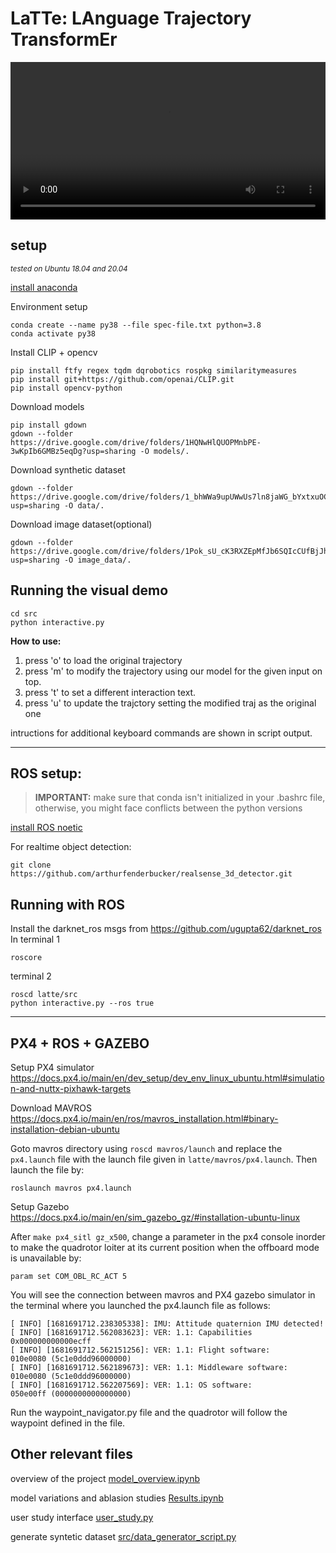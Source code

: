 # LaTTe: LAnguage Trajectory TransformEr

<video width="100%" controls>
  <source src="./docs/media/ICRA2023_LaTTe_low.mp4" type="video/mp4"/>
</video>
<!-- ![iterative NL interactions over a trajectory](./docs/media/interactions.gif)
-->


## setup
<sub>_tested on Ubuntu 18.04 and 20.04_</sup>

[install anaconda](https://docs.anaconda.com/anaconda/install/linux/)

Environment setup
```
conda create --name py38 --file spec-file.txt python=3.8
conda activate py38
```
Install CLIP + opencv
```
pip install ftfy regex tqdm dqrobotics rospkg similaritymeasures
pip install git+https://github.com/openai/CLIP.git
pip install opencv-python
```


Download models

```
pip install gdown
gdown --folder https://drive.google.com/drive/folders/1HQNwHlQUOPMnbPE-3wKpIb6GMBz5eqDg?usp=sharing -O models/.
```
Download synthetic dataset  
```
gdown --folder https://drive.google.com/drive/folders/1_bhWWa9upUWwUs7ln8jaWG_bYxtxuOCt?usp=sharing -O data/.
```

Download image dataset(optional)
```
gdown --folder https://drive.google.com/drive/folders/1Pok_sU_cK3RXZEpMfJb6SQIcCUfBjJhh?usp=sharing -O image_data/.
```


## Running the visual demo

```
cd src
python interactive.py
```

**How to use:**

1) press 'o' to load the original trajectory
2) press 'm' to modify the trajectory using our model for the given input on top.
3) press 't' to set a different interaction text.
4) press 'u' to update the trajctory setting the modified traj as the original one

intructions for additional keyboard commands are shown in script output.

---
## ROS setup:

> **IMPORTANT:** make sure that conda isn't initialized in your .bashrc file, otherwise, you might face conflicts between the python versions 

[install ROS noetic](http://wiki.ros.org/noetic/Installation/Ubuntu)

<!-- [manually install CVbridge](https://cyaninfinite.com/ros-cv-bridge-with-python-3/)
> **NOTE:** this is the catkin config that I used to intall CVbridge with the Anaconda </br>
```catkin config -DPYTHON_EXECUTABLE=$CONDA_PREFIX/bin/python -DPYTHON_INCLUDE_DIR=$CONDA_PREFIX/include/python3.8 -DPYTHON_LIBRARY=$CONDA_PREFIX/lib/libpython3.8.so -DSETUPTOOLS_DEB_LAYOUT=OFF``` -->

For realtime object detection:
```
git clone https://github.com/arthurfenderbucker/realsense_3d_detector.git
```

## Running with ROS
Install the darknet_ros msgs from https://github.com/ugupta62/darknet_ros <br>
In terminal 1
```
roscore
```
terminal 2
```
roscd latte/src
python interactive.py --ros true
```

---

## PX4 + ROS + GAZEBO
Setup PX4 simulator <br>
https://docs.px4.io/main/en/dev_setup/dev_env_linux_ubuntu.html#simulation-and-nuttx-pixhawk-targets <br>

Download MAVROS<BR>
https://docs.px4.io/main/en/ros/mavros_installation.html#binary-installation-debian-ubuntu <br>

Goto mavros directory using `roscd mavros/launch` and replace the `px4.launch` file with the launch file given in `latte/mavros/px4.launch`. Then launch the file by:
```
roslaunch mavros px4.launch
```

Setup Gazebo <br>
https://docs.px4.io/main/en/sim_gazebo_gz/#installation-ubuntu-linux <br>

After `make px4_sitl gz_x500`, change a parameter in the px4 console inorder to make the quadrotor loiter at its current position when the offboard mode is unavailable by:
```
param set COM_OBL_RC_ACT 5
```
You will see the connection between mavros and PX4 gazebo simulator in the terminal where you launched the px4.launch file as follows:

```
[ INFO] [1681691712.238305338]: IMU: Attitude quaternion IMU detected!
[ INFO] [1681691712.562083623]: VER: 1.1: Capabilities         0x000000000000ecff
[ INFO] [1681691712.562151256]: VER: 1.1: Flight software:     010e0080 (5c1e0ddd96000000)
[ INFO] [1681691712.562189673]: VER: 1.1: Middleware software: 010e0080 (5c1e0ddd96000000)
[ INFO] [1681691712.562207569]: VER: 1.1: OS software:         050e00ff (0000000000000000)

```
Run the waypoint_navigator.py file and the quadrotor will follow the waypoint defined in the file.

## Other relevant files
overview of the project
[model_overview.ipynb](model_overview.ipynb)

model variations and ablasion studies
[Results.ipynb](Results.ipynb)

user study interface
[user_study.py](user_study.ipynb)

generate syntetic dataset
[src/data_generator_script.py](src/data_generator_script.py)


